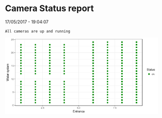 Camera Status report
================
17/05/2017 - 19:04:07

    All cameras are up and running

![](camreport_files/figure-markdown_github/unnamed-chunk-2-1.png)
